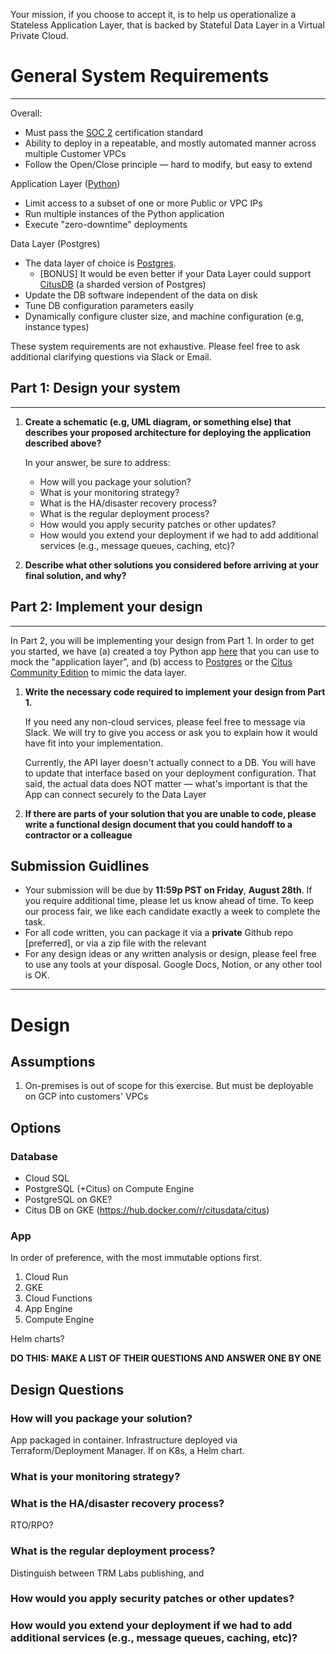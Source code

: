 Your mission, if you choose to accept it, is to help us operationalize a Stateless Application Layer, that is backed by Stateful Data Layer in a Virtual Private Cloud.

# General System Requirements

---

Overall:

- Must pass the [SOC 2](https://www.imperva.com/learn/data-security/soc-2-compliance/) certification standard
- Ability to deploy in a repeatable, and mostly automated manner across multiple Customer VPCs
- Follow the Open/Close principle — hard to modify, but easy to extend

Application Layer ([Python](https://github.com/trmlabs/trm-takehome-data-eng))

- Limit access to a subset of one or more Public or VPC IPs
- Run multiple instances of the Python application
- Execute "zero-downtime" deployments

Data Layer (Postgres)

- The data layer of choice is [Postgres](https://www.postgresql.org/download/).
  - [BONUS] It would be even better if your Data Layer could support [CitusDB](https://www.citusdata.com/product/community) (a sharded version of Postgres)
- Update the DB software independent of the data on disk
- Tune DB configuration parameters easily
- Dynamically configure cluster size, and machine configuration (e.g, instance types)

These system requirements are not exhaustive. Please feel free to ask additional clarifying questions via Slack or Email.

## Part 1: Design your system

---

1. **Create a schematic (e.g, UML diagram, or something else) that describes your proposed architecture for deploying the application described above?**

   In your answer, be sure to address:

   - How will you package your solution?
   - What is your monitoring strategy?
   - What is the HA/disaster recovery process?
   - What is the regular deployment process?
   - How would you apply security patches or other updates?
   - How would you extend your deployment if we had to add additional services (e.g., message queues, caching, etc)?

2. **Describe what other solutions you considered before arriving at your final solution, and why?**

## Part 2: Implement your design

---

In Part 2, you will be implementing your design from Part 1. In order to get you started, we have (a) created a toy Python app [here](https://github.com/trmlabs/trm-takehome-data-eng) that you can use to mock the "application layer", and (b) access to [Postgres](https://www.postgresql.org/download/) or the [Citus Community Edition](https://www.citusdata.com) to mimic the data layer.

1. **Write the necessary code required to implement your design from Part 1.**

   If you need any non-cloud services, please feel free to message via Slack. We will try to give you access or ask you to explain how it would have fit into your implementation.

   Currently, the API layer doesn't actually connect to a DB. You will have to update that interface based on your deployment configuration. That said, the actual data does NOT matter — what's important is that the App can connect securely to the Data Layer

2. **If there are parts of your solution that you are unable to code, please write a functional design document that you could handoff to a contractor or a colleague**

## Submission Guidlines

- Your submission will be due by **11:59p PST on Friday**, **August 28th**. If you require additional time, please let us know ahead of time. To keep our process fair, we like each candidate exactly a week to complete the task.
- For all code written, you can package it via a **private** Github repo [preferred], or via a zip file with the relevant
- For any design ideas or any written analysis or design, please feel free to use any tools at your disposal. Google Docs, Notion, or any other tool is OK.

---

# Design

## Assumptions

1. On-premises is out of scope for this exercise. But must be deployable on GCP into customers' VPCs

## Options

### Database

- Cloud SQL
- PostgreSQL (+Citus) on Compute Engine
- PostgreSQL on GKE?
- Citus DB on GKE (https://hub.docker.com/r/citusdata/citus)

### App

In order of preference, with the most immutable options first.

1. Cloud Run
1. GKE
1. Cloud Functions
1. App Engine
1. Compute Engine

Helm charts?

**DO THIS: MAKE A LIST OF THEIR QUESTIONS AND ANSWER ONE BY ONE**

## Design Questions

### How will you package your solution?

App packaged in container. Infrastructure deployed via Terraform/Deployment Manager. If on K8s, a Helm chart.

### What is your monitoring strategy?

### What is the HA/disaster recovery process?

RTO/RPO?

### What is the regular deployment process?

Distinguish between TRM Labs publishing, and

### How would you apply security patches or other updates?

### How would you extend your deployment if we had to add additional services (e.g., message queues, caching, etc)?
